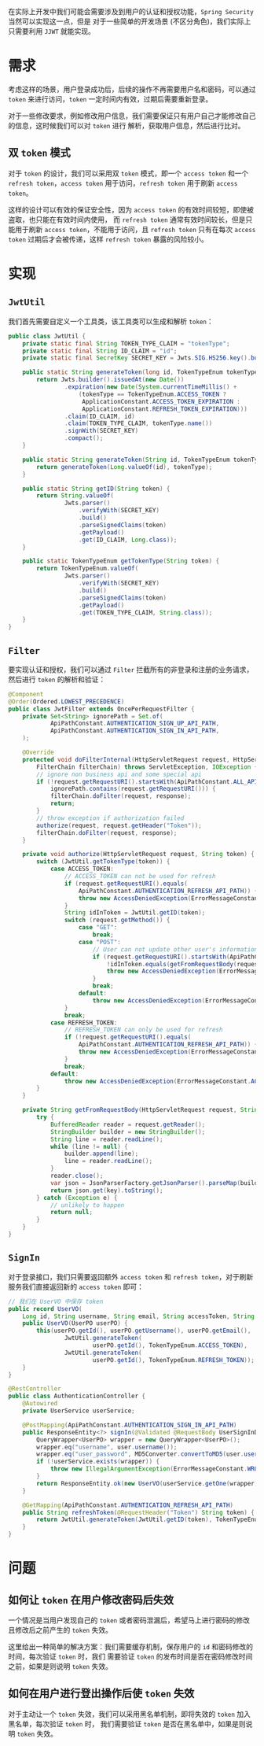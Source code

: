 在实际上开发中我们可能会需要涉及到用户的认证和授权功能，`Spring Security` 当然可以实现这一点，但是
对于一些简单的开发场景 (不区分角色)，我们实际上只需要利用 `JJWT` 就能实现。

# 需求
考虑这样的场景，用户登录成功后，后续的操作不再需要用户名和密码，可以通过 `token` 来进行访问，`token`
一定时间内有效，过期后需要重新登录。

对于一些修改要求，例如修改用户信息，我们需要保证只有用户自己才能修改自己的信息，这时候我们可以对 `token` 进行
解析，获取用户信息，然后进行比对。

## 双 `token` 模式
对于 `token` 的设计，我们可以采用双 `token` 模式，即一个 `access token` 和一个 `refresh token`，`access token`
用于访问，`refresh token` 用于刷新 `access token`。

这样的设计可以有效的保证安全性，因为 `access token` 的有效时间较短，即使被盗取，也只能在有效时间内使用，
而 `refresh token` 通常有效时间较长，但是只能用于刷新 `access token`，不能用于访问，且 `refresh token`
只有在每次 `access token` 过期后才会被传递，这样 `refresh token` 暴露的风险较小。

# 实现
## `JwtUtil`
我们首先需要自定义一个工具类，该工具类可以生成和解析 `token`：

```java
public class JwtUtil {
    private static final String TOKEN_TYPE_CLAIM = "tokenType";
    private static final String ID_CLAIM = "id";
    private static final SecretKey SECRET_KEY = Jwts.SIG.HS256.key().build();

    public static String generateToken(long id, TokenTypeEnum tokenType) {
        return Jwts.builder().issuedAt(new Date())
                .expiration(new Date(System.currentTimeMillis() +
                    (tokenType == TokenTypeEnum.ACCESS_TOKEN ?
                     ApplicationConstant.ACCESS_TOKEN_EXPIRATION :
                     ApplicationConstant.REFRESH_TOKEN_EXPIRATION)))
                .claim(ID_CLAIM, id)
                .claim(TOKEN_TYPE_CLAIM, tokenType.name())
                .signWith(SECRET_KEY)
                .compact();
    }

    public static String generateToken(String id, TokenTypeEnum tokenType) {
        return generateToken(Long.valueOf(id), tokenType);
    }

    public static String getID(String token) {
        return String.valueOf(
                Jwts.parser()
                    .verifyWith(SECRET_KEY)
                    .build()
                    .parseSignedClaims(token)
                    .getPayload()
                    .get(ID_CLAIM, Long.class));
    }

    public static TokenTypeEnum getTokenType(String token) {
        return TokenTypeEnum.valueOf(
                Jwts.parser()
                    .verifyWith(SECRET_KEY)
                    .build()
                    .parseSignedClaims(token)
                    .getPayload()
                    .get(TOKEN_TYPE_CLAIM, String.class));
    }
}
```

## `Filter`
要实现认证和授权，我们可以通过 `Filter` 拦截所有的非登录和注册的业务请求，然后进行 `token` 的解析和验证：

```java
@Component
@Order(Ordered.LOWEST_PRECEDENCE)
public class JwtFilter extends OncePerRequestFilter {
    private Set<String> ignorePath = Set.of(
            ApiPathConstant.AUTHENTICATION_SIGN_UP_API_PATH,
            ApiPathConstant.AUTHENTICATION_SIGN_IN_API_PATH,
    );

    @Override
    protected void doFilterInternal(HttpServletRequest request, HttpServletResponse response,
        FilterChain filterChain) throws ServletException, IOException {
        // ignore non business api and some special api
        if (!request.getRequestURI().startsWith(ApiPathConstant.ALL_API_PREFIX) ||
            ignorePath.contains(request.getRequestURI())) {
            filterChain.doFilter(request, response);
            return;
        }
        // throw exception if authorization failed
        authorize(request, request.getHeader("Token"));
        filterChain.doFilter(request, response);
    }

    private void authorize(HttpServletRequest request, String token) {
        switch (JwtUtil.getTokenType(token)) {
            case ACCESS_TOKEN:
                // ACCESS_TOKEN can not be used for refresh
                if (request.getRequestURI().equals(
                    ApiPathConstant.AUTHENTICATION_REFRESH_API_PATH)) {
                    throw new AccessDeniedException(ErrorMessageConstant.ACCESS_DENIED);
                }
                String idInToken = JwtUtil.getID(token);
                switch (request.getMethod()) {
                    case "GET":
                        break;
                    case "POST":
                        // User can not update other user's information
                        if (request.getRequestURI().startsWith(ApiPathConstant.USER_API_PREFIX) &&
                            !idInToken.equals(getFromRequestBody(request, "id"))) {
                            throw new AccessDeniedException(ErrorMessageConstant.ACCESS_DENIED);
                        }
                        break;
                    default:
                        throw new AccessDeniedException(ErrorMessageConstant.ACCESS_DENIED);
                }
                break;
            case REFRESH_TOKEN:
                // REFRESH_TOKEN can only be used for refresh
                if (!request.getRequestURI().equals(
                    ApiPathConstant.AUTHENTICATION_REFRESH_API_PATH)) {
                    throw new AccessDeniedException(ErrorMessageConstant.ACCESS_DENIED);
                }
                break;
            default:
                throw new AccessDeniedException(ErrorMessageConstant.ACCESS_DENIED);
        }
    }

    private String getFromRequestBody(HttpServletRequest request, String key) {
        try {
            BufferedReader reader = request.getReader();
            StringBuilder builder = new StringBuilder();
            String line = reader.readLine();
            while (line != null) {
                builder.append(line);
                line = reader.readLine();
            }
            reader.close();
            var json = JsonParserFactory.getJsonParser().parseMap(builder.toString());
            return json.get(key).toString();
        } catch (Exception e) {
            // unlikely to happen
            return null;
        }
    }
}
```

## `SignIn`
对于登录接口，我们只需要返回额外 `access token` 和 `refresh token`，对于刷新服务我们直接返回新的
`access token` 即可：

```java
// 我们在 UserVO 中保存 token
public record UserVO(
    Long id, String username, String email, String accessToken, String refreshToken) {
    public UserVO(UserPO userPO) {
        this(userPO.getId(), userPO.getUsername(), userPO.getEmail(),
                JwtUtil.generateToken(
                        userPO.getId(), TokenTypeEnum.ACCESS_TOKEN),
                JwtUtil.generateToken(
                        userPO.getId(), TokenTypeEnum.REFRESH_TOKEN));
    }
}

@RestController
public class AuthenticationController {
    @Autowired
    private UserService userService;

    @PostMapping(ApiPathConstant.AUTHENTICATION_SIGN_IN_API_PATH)
    public ResponseEntity<?> signIn(@Validated @RequestBody UserSignInDTO user) {
        QueryWrapper<UserPO> wrapper = new QueryWrapper<UserPO>();
        wrapper.eq("username", user.username());
        wrapper.eq("user_password", MD5Converter.convertToMD5(user.userPassword()));
        if (!userService.exists(wrapper)) {
            throw new IllegalArgumentException(ErrorMessageConstant.WRONG_SIGN_IN_INFORMATION);
        }
        return ResponseEntity.ok(new UserVO(userService.getOne(wrapper)));
    }

    @GetMapping(ApiPathConstant.AUTHENTICATION_REFRESH_API_PATH)
    public String refreshToken(@RequestHeader("Token") String token) {
        return JwtUtil.generateToken(JwtUtil.getID(token), TokenTypeEnum.ACCESS_TOKEN);
    }
}
```

# 问题
## 如何让 `token` 在用户修改密码后失效
一个情况是当用户发现自己的 `token` 或者密码泄漏后，希望马上进行密码的修改且修改后之前产生的 `token` 失效。

这里给出一种简单的解决方案：我们需要缓存机制，保存用户的 `id` 和密码修改的时间，每次验证 `token` 时，我们
需要验证 `token` 的发布时间是否在密码修改时间之前，如果是则说明 `token` 失效。

## 如何在用户进行登出操作后使 `token` 失效
对于主动让一个 `token` 失效，我们可以采用黑名单机制，即将失效的 `token` 加入黑名单，每次验证 `token` 时，
我们需要验证 `token` 是否在黑名单中，如果是则说明 `token` 失效。
